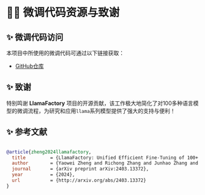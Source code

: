 # 🌈👋 微调代码资源与致谢

## ✨ 微调代码访问

本项目中所使用的微调代码可通过以下链接获取：

- [GitHub仓库](https://github.com/hiyouga/LLaMA-Factory)

## ✨ 致谢

特别鸣谢 **LlamaFactory** 项目的开源贡献，该工作极大地简化了对100多种语言模型的微调流程，为研究和应用`llama`系列模型提供了强大的支持与便利！

## ✨ 参考文献

```bibtex

@article{zheng2024llamafactory,
  title         = {LlamaFactory: Unified Efficient Fine-Tuning of 100+ Language Models},
  author        = {Yaowei Zheng and Richong Zhang and Junhao Zhang and Yanhan Ye and Zheyan Luo and Yongqiang Ma},
  journal       = {arXiv preprint arXiv:2403.13372},
  year          = {2024},
  url           = {http://arxiv.org/abs/2403.13372}
}
